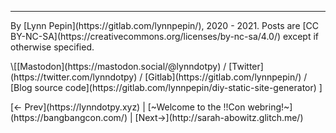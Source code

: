 ---

<p id="footer">By [Lynn Pepin](https://gitlab.com/lynnpepin/), 2020 - 2021. Posts are [CC BY-NC-SA](https://creativecommons.org/licenses/by-nc-sa/4.0/) except if otherwise specified.</p>

<p id="footer">\[[Mastodon](https://mastodon.social/@lynndotpy) / [Twitter](https://twitter.com/lynndotpy) / [Gitlab](https://gitlab.com/lynnpepin/) / [Blog source code](https://gitlab.com/lynnpepin/diy-static-site-generator) ]</p>

<p id="footer">[← Prev](https://lynndotpy.xyz) | [~Welcome to the !!Con webring!~](https://bangbangcon.com/) | [Next→](http://sarah-abowitz.glitch.me/) </p> 
